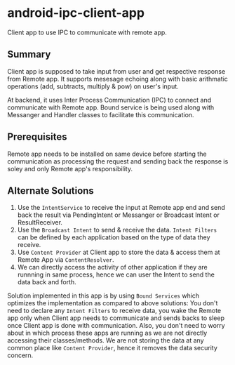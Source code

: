 # android-ipc-client-app
Client app to use IPC to communicate with remote app.

## Summary
Client app is supposed to take input from user and get respective response from Remote app. It supports mesesage echoing along with basic arithmatic operations (add, subtracts, multiply & pow) on user's input.

At backend, it uses Inter Process Communication (IPC) to connect and communicate with Remote app. Bound service is being used along with Messanger and Handler classes to facilitate this communication.

## Prerequisites
Remote app needs to be installed on same device before starting the communication as processing the request and sending back the response is soley and only Remote app's responsibility. 

## Alternate Solutions
1. Use the `IntentService` to receive the input at Remote app end and send back the result via PendingIntent or Messanger or Broadcast Intent or ResultReceiver.
2. Use the `Broadcast Intent` to send & receive the data. `Intent Filters` can be defined by each application based on the type of data they receive.
3. Use `Content Provider` at Client app to store the data & access them at Remote App via `ContentResolver`.
4. We can directly access the activity of other application if they are runnning in same process, hence we can user the Intent to send the data back and forth.

Solution implemented in this app is by using `Bound Services` which optimizes the implementation as compared to above solutions: You don't need to declare any `Intent Filters` to receive data, you wake the Remote app only when Client app needs to communicate and sends backs to sleep once Client app is done with communication. Also, you don't need to worry about in which process these apps are running as we are not directly accessing their classes/methods. We are not storing the data at any common place like `Content Provider`, hence it removes the data security concern.
